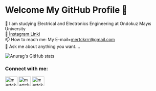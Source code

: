 # Welcome My GitHub Profile 👋


 🌱 I am studying Electrical and Electronics Engineering at Ondokuz Mayıs University<br/>
 🔭 [İnstagram Linki](https://www.instagram.com/mertckrrr/)<br/>
 📫 How to reach me: My E-mail=mertckrrr@gmail.com<br/>
 💬 Ask me about anything you want.... <br/>


![Anurag's GitHub stats](https://github-readme-stats.vercel.app/api?username=mertckrrr&show_icons=true&theme=radical)


<h3 align="left">Connect with me:</h3>
<p align="left">
<a href="https://twitter.com/mertckr" target="blank"><img align="center" src="https://cdn.jsdelivr.net/npm/simple-icons@3.0.1/icons/twitter.svg" alt="mertckr" height="30" width="40" /></a>
<a href="https://linkedin.com/in/mertckrrr" target="blank"><img align="center" src="https://cdn.jsdelivr.net/npm/simple-icons@3.0.1/icons/linkedin.svg" alt="mertckrrr" height="30" width="40" /></a>
<a href="https://instagram.com/mertckrrr" target="blank"><img align="center" src="https://cdn.jsdelivr.net/npm/simple-icons@3.0.1/icons/instagram.svg" alt="mertckrrr" height="30" width="40" /></a>
</p>

